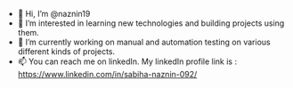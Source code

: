 - 👋 Hi, I’m @naznin19
- 👀 I’m interested in learning new technologies and building projects using them. 
- 🌱 I’m currently working on manual and automation testing on various different kinds of projects. 
- 📫 You can reach me on linkedIn. My linkedIn profile link is : https://www.linkedin.com/in/sabiha-naznin-092/

<!---
naznin19/naznin19 is a ✨ special ✨ repository because its `README.md` (this file) appears on your GitHub profile.
You can click the Preview link to take a look at your changes.
--->
